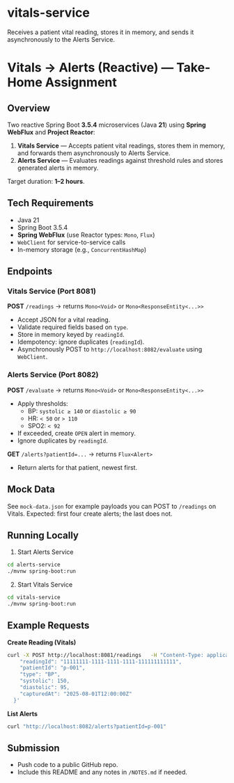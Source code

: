 # vitals-service
Receives a patient vital reading, stores it in memory, and sends it asynchronously to the Alerts Service. 

# Vitals → Alerts (Reactive) — Take-Home Assignment

## Overview
Two reactive Spring Boot **3.5.4** microservices (Java **21**) using **Spring WebFlux** and **Project Reactor**:

1. **Vitals Service** — Accepts patient vital readings, stores them in memory, and forwards them asynchronously to Alerts Service.
2. **Alerts Service** — Evaluates readings against threshold rules and stores generated alerts in memory.

Target duration: **1–2 hours**.

## Tech Requirements
- Java 21
- Spring Boot 3.5.4
- **Spring WebFlux** (use Reactor types: `Mono`, `Flux`)
- `WebClient` for service-to-service calls
- In-memory storage (e.g., `ConcurrentHashMap`)

## Endpoints

### Vitals Service (Port 8081)
**POST** `/readings` → returns `Mono<Void>` or `Mono<ResponseEntity<...>>`
- Accept JSON for a vital reading.
- Validate required fields based on `type`.
- Store in memory keyed by `readingId`.
- Idempotency: ignore duplicates (`readingId`).
- Asynchronously POST to `http://localhost:8082/evaluate` using `WebClient`.

### Alerts Service (Port 8082)
**POST** `/evaluate` → returns `Mono<Void>` or `Mono<ResponseEntity<...>>`
- Apply thresholds:
    - BP: `systolic ≥ 140` or `diastolic ≥ 90`
    - HR: `< 50` or `> 110`
    - SPO2: `< 92`
- If exceeded, create `OPEN` alert in memory.
- Ignore duplicates by `readingId`.

**GET** `/alerts?patientId=...` → returns `Flux<Alert>`
- Return alerts for that patient, newest first.

## Mock Data
See `mock-data.json` for example payloads you can POST to `/readings` on Vitals.
Expected: first four create alerts; the last does not.

## Running Locally
1) Start Alerts Service
```bash
cd alerts-service
./mvnw spring-boot:run
```
2) Start Vitals Service
```bash
cd vitals-service
./mvnw spring-boot:run
```

## Example Requests

**Create Reading (Vitals)**
```bash
curl -X POST http://localhost:8081/readings   -H "Content-Type: application/json"   -d '  {
    "readingId": "11111111-1111-1111-1111-111111111111",
    "patientId": "p-001",
    "type": "BP",
    "systolic": 150,
    "diastolic": 95,
    "capturedAt": "2025-08-01T12:00:00Z"
  }'
```

**List Alerts**
```bash
curl "http://localhost:8082/alerts?patientId=p-001"
```

## Submission
- Push code to a public GitHub repo.
- Include this README and any notes in `/NOTES.md` if needed.



